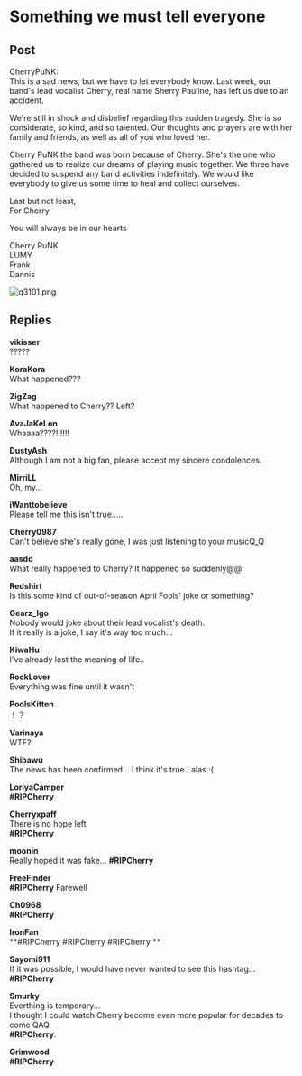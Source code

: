 # Something we must tell everyone
## Post
CherryPuNK:<br>
This is a sad news, but we have to let everybody know. Last week, our band's lead vocalist Cherry, real name Sherry Pauline, has left us due to an accident.

We're still in shock and disbelief regarding this sudden tragedy. She is so considerate, so kind, and so talented. Our thoughts and prayers are with her family and friends, as well as all of you who loved her.

Cherry PuNK the band was born because of Cherry. She's the one who gathered us to realize our dreams of playing music together. We three have decided to suspend any band activities indefinitely. We would like everybody to give us some time to heal and collect ourselves.

Last but not least,<br>
For Cherry

You will always be in our hearts

Cherry PuNK<br>
LUMY<br>
Frank<br>
Dannis



![q3101.png](im_posts/Misc./attachments/q3101.png)
## Replies
**vikisser**<br>
?????

**KoraKora**<br>
What happened???

**ZigZag**<br>
What happened to Cherry??  Left?

**AvaJaKeLon**<br>
Whaaaa????!!!!!!

**DustyAsh**<br>
Although I am not a big fan, please accept my sincere condolences.

**MirriLL**<br>
Oh, my...

**iWanttobelieve**<br>
Please tell me this isn't true.....

**Cherry0987**<br>
Can't believe she's really gone, I was just listening to your musicQ\_Q

**aasdd**<br>
What really happened to Cherry? It happened so suddenly@@

**Redshirt**<br>
Is this some kind of out-of-season April Fools' joke or something?

**Gearz_Igo**<br>
Nobody would joke about their lead vocalist's death.<br>
If it really is a joke, I say it's way too much...

**KiwaHu**<br>
I've already lost the meaning of life..

**RockLover**<br>
Everything was fine until it wasn't

**PoolsKitten**<br>
！？

**Varinaya**<br>
WTF?

**Shibawu**<br>
The news has been confirmed... I think it's true...alas :( 

**LoriyaCamper**<br>
**\#RIPCherry**

**Cherryxpaff**<br>
There is no hope left<br>
**\#RIPCherry**

**moonin**<br>
Really hoped it was fake... **\#RIPCherry**

**FreeFinder**<br>
**\#RIPCherry** Farewell

**Ch0968**<br>
**\#RIPCherry**

**IronFan**<br>
**\#RIPCherry \#RIPCherry \#RIPCherry **

**Sayomi911**<br>
If it was possible, I would have never wanted to see this hashtag... <br>
**\#RIPCherry**

**Smurky**<br>
Everthing is temporary... <br>
I thought I could watch Cherry become even more popular for decades to come QAQ <br>
**\#RIPCherry**.

**Grimwood**<br>
**\#RIPCherry**

